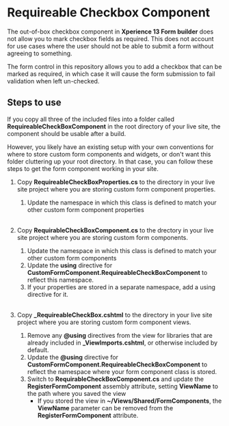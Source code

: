 # Requireable Checkbox Component
The out-of-box checkbox component in **Xperience 13 Form builder** does not allow you to mark checkbox fields as required. This does not account for use cases where the user should not be able to submit a form without agreeing to something. 

The form control in this repository allows you to add a checkbox that can be marked as required, in which case it will cause the form submission to fail validation when left un-checked.

## Steps to use
If you copy all three of the included files into a folder called **RequireableCheckBoxComponent** in the root directory of your live site, the component should be usable after a build. 

However, you likely have an existing setup with your own conventions for where to store custom form components and widgets, or don't want this folder cluttering up your root directory. In that case, you can follow these steps to get the form component working in your site.
1. Copy **RequireableCheckBoxProperties.cs** to the directory in your live site project where you are storing custom form component properties.
   1. Update the namespace in which this class is defined to match your other custom form component properties <br/><br/>

1. Copy **RequirableCheckBoxComponent.cs** to the drectory in your live site project where you are storing custom form components.
   1. Update the namespace in which this class is defined to match your other custom form components
   1. Update the **using** directive for **CustomFormComponent.RequireableCheckBoxComponent** to reflect this namespace.
   1. If your properties are stored in a separate namespace, add a using directive for it. <br/><br/>

1. Copy **_RequireableCheckBox.cshtml** to the directory in your live site project where you are storing custom form component views.
   1. Remove any **@using** directives from the view for libraries that are already included in **_ViewImports.cshtml**, or otherwise included by default.
   1. Update the **@using** directive for **CustomFormComponent.RequireableCheckBoxComponent** to reflect the namespace where your form component class is stored.
   1. Switch to **RequirableCheckBoxComponent.cs** and update the **RegisterFormComponent** assembly attribute, setting **ViewName** to the path where you saved the view
      * If you stored the view in **~/Views/Shared/FormComponents**, the **ViewName** parameter can be removed from the **RegisterFormComponent** attribute.